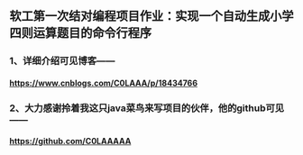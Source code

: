 ## 软工第一次结对编程项目作业：实现一个自动生成小学四则运算题目的命令行程序
### 1、详细介绍可见博客——
#### https://www.cnblogs.com/C0LAAA/p/18434766

### 2、大力感谢拎着我这只java菜鸟来写项目的伙伴，他的github可见——
#### https://github.com/C0LAAAAA
